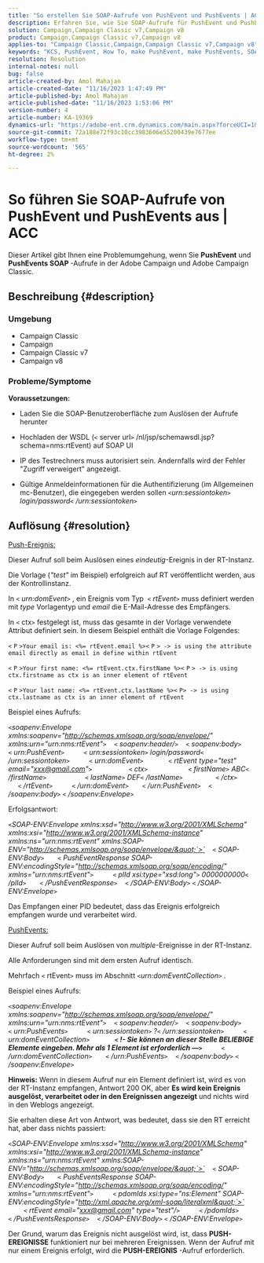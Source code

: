 ```yaml
---
title: "So erstellen Sie SOAP-Aufrufe von PushEvent und PushEvents | ACC"
description: Erfahren Sie, wie Sie SOAP-Aufrufe für PushEvent und PushEvents in der Adobe Campaign und Adobe Campaign Classic durchführen.
solution: Campaign,Campaign Classic v7,Campaign v8
product: Campaign,Campaign Classic v7,Campaign v8
applies-to: "Campaign Classic,Campaign,Campaign Classic v7,Campaign v8"
keywords: "KCS, PushEvent, How To, make PushEvent, make PushEvents, SOAP calls, ACC, Adobe Campaign, Adobe Campaign Classic"
resolution: Resolution
internal-notes: null
bug: false
article-created-by: Amol Mahajan
article-created-date: "11/16/2023 1:47:49 PM"
article-published-by: Amol Mahajan
article-published-date: "11/16/2023 1:53:06 PM"
version-number: 4
article-number: KA-19369
dynamics-url: "https://adobe-ent.crm.dynamics.com/main.aspx?forceUCI=1&pagetype=entityrecord&etn=knowledgearticle&id=cfe729b7-8684-ee11-8179-6045bd0065b6"
source-git-commit: 72a188e72f93c10cc3983606e55200439e7677ee
workflow-type: tm+mt
source-wordcount: '565'
ht-degree: 2%

---
```


# So führen Sie SOAP-Aufrufe von PushEvent und PushEvents aus | ACC


Dieser Artikel gibt Ihnen eine Problemumgehung, wenn Sie <b>PushEvent</b> und <b>PushEvents SOAP </b>-Aufrufe in der Adobe Campaign und Adobe Campaign Classic.

## Beschreibung {#description}


### <b>Umgebung</b>

- Campaign Classic
- Campaign
- Campaign Classic v7
- Campaign v8




### <b>Probleme/Symptome </b>

<b>Voraussetzungen:</b>

- Laden Sie die SOAP-Benutzeroberfläche zum Auslösen der Aufrufe herunter

- Hochladen der WSDL (`<` server url`>` /nl/jsp/schemawsdl.jsp?schema=nms:rtEvent) auf SOAP UI

- IP des Testrechners muss autorisiert sein. Andernfalls wird der Fehler &quot;Zugriff verweigert&quot; angezeigt.

- Gültige Anmeldeinformationen für die Authentifizierung (im Allgemeinen mc-Benutzer), die eingegeben werden sollen *`<`urn:sessiontoken`>` login/password`<` /urn:sessiontoken`>`*




## Auflösung {#resolution}


<u>Push-Ereignis:</u>

Dieser Aufruf soll beim Auslösen eines *eindeutig*-Ereignis in der RT-Instanz.

Die Vorlage (*&quot;test&quot;* im Beispiel) erfolgreich auf RT veröffentlicht werden, aus der Kontrollinstanz.

In `<` *urn:domEvent*`>` , ein Ereignis vom Typ  `<` *rtEvent*`>`  muss definiert werden mit *type* Vorlagentyp und *email* die E-Mail-Adresse des Empfängers.

In `<` ctx`>` festgelegt ist, muss das gesamte in der Vorlage verwendete Attribut definiert sein. In diesem Beispiel enthält die Vorlage Folgendes:

`<` `P` `>Your email is: <%= rtEvent.email %><` `P` `> -> is using the attribute email directly as email in define within rtEvent`

`<` `P` `>Your first name: <%= rtEvent.ctx.firstName %><` `P` `> -> is using ctx.firstname as ctx is an inner element of rtEvent`

`<` `P` `>Your last name: <%= rtEvent.ctx.lastName %><` `P> -> is using ctx.lastname as ctx is an inner element of rtEvent`

Beispiel eines Aufrufs:

*`<`soapenv:Envelope xmlns:soapenv=&quot;http://schemas.xmlsoap.org/soap/envelope/&quot; xmlns:urn=&quot;urn:nms:rtEvent&quot;`>`
   `<` soapenv:header/`>`
   `<` soapenv:body`>`
      `<` urn:PushEvent`>`
         `<` urn:sessiontoken`>` login/password`<` /urn:sessiontoken`>`
         `<` urn:domEvent`>`
            `<` rtEvent type=&quot;test&quot; email=&quot;xxx@gmail.com&quot;`>`  
                `<` ctx`>`
                    `<` firstName`>` ABC`<` /firstName`>`
                   `<` lastName`>` DEF`<` /lastName`>`
                `<` /ctx`>`
            `<` /rtEvent`>`
         `<` /urn:domEvent`>`
      `<` /urn:PushEvent`>`
   `<` /soapenv:body`>`
`<` /soapenv:Envelope`>`*

Erfolgsantwort:

*`<`SOAP-ENV:Envelope xmlns:xsd=&quot;http://www.w3.org/2001/XMLSchema&quot; xmlns:xsi=&quot;http://www.w3.org/2001/XMLSchema-instance&quot; xmlns:ns=&quot;urn:nms:rtEvent&quot; xmlns:SOAP-ENV=&quot;http://schemas.xmlsoap.org/soap/envelope/&quot;`>`
   `<` SOAP-ENV:Body`>`
      `<` PushEventResponse SOAP-ENV:encodingStyle=&quot;http://schemas.xmlsoap.org/soap/encoding/&quot; xmlns=&quot;urn:nms:rtEvent&quot;`>`
         `<` plId xsi:type=&quot;xsd:long&quot;`>` 0000000000`<` /plId`>`
      `<` /PushEventResponse`>`
   `<` /SOAP-ENV:Body`>`
`<` /SOAP-ENV:Envelope`>`*

Das Empfangen einer PID bedeutet, dass das Ereignis erfolgreich empfangen wurde und verarbeitet wird.



<u>PushEvents:</u>

Dieser Aufruf soll beim Auslösen von *multiple*-Ereignisse in der RT-Instanz.

Alle Anforderungen sind mit dem ersten Aufruf identisch.

Mehrfach `<` rtEvent`>`  muss im Abschnitt *`<`urn:domEventCollection`>` .*



Beispiel eines Aufrufs:

*`<`soapenv:Envelope xmlns:soapenv=&quot;http://schemas.xmlsoap.org/soap/envelope/&quot; xmlns:urn=&quot;urn:nms:rtEvent&quot;`>`
   `<` soapenv:header/`>`
   `<` soapenv:body`>`
      `<` urn:PushEvents`>`
         `<` urn:sessiontoken`>` ?`<` /urn:sessiontoken`>`
         `<` urn:domEventCollection`>`
            <b>`<` !- Sie können an dieser Stelle BELIEBIGE Elemente eingeben. Mehr als 1 Element ist erforderlich —`>` </b>
         `<` /urn:domEventCollection`>`
      `<` /urn:PushEvents`>`
   `<` /soapenv:body`>`
`<` /soapenv:Envelope`>`*

<b>Hinweis:</b> Wenn in diesem Aufruf nur ein Element definiert ist, wird es von der RT-Instanz empfangen, Antwort 200 OK, aber <b>Es wird kein Ereignis ausgelöst, verarbeitet oder in den Ereignissen angezeigt</b> und nichts wird in den Weblogs angezeigt.

Sie erhalten diese Art von Antwort, was bedeutet, dass sie den RT erreicht hat, aber dass nichts passiert:

*`<`SOAP-ENV:Envelope xmlns:xsd=&quot;http://www.w3.org/2001/XMLSchema&quot; xmlns:xsi=&quot;http://www.w3.org/2001/XMLSchema-instance&quot; xmlns:ns=&quot;urn:nms:rtEvent&quot; xmlns:SOAP-ENV=&quot;http://schemas.xmlsoap.org/soap/envelope/&quot;`>`
   `<` SOAP-ENV:Body`>`
      `<` PushEventsResponse SOAP-ENV:encodingStyle=&quot;http://schemas.xmlsoap.org/soap/encoding/&quot; xmlns=&quot;urn:nms:rtEvent&quot;`>`
         `<` pdomIds xsi:type=&quot;ns:Element&quot; SOAP-ENV:encodingStyle=&quot;http://xml.apache.org/xml-soap/literalxml&quot;`>`
            `<` rtEvent email=&quot;xxx@gmail.com&quot; type=&quot;test&quot;/`>`
         `<` /pdomIds`>`
      `<` /PushEventsResponse`>`
   `<` /SOAP-ENV:Body`>`
`<` /SOAP-ENV:Envelope`>`*

Der Grund, warum das Ereignis nicht ausgelöst wird, ist, dass <b>PUSH-EREIGNISSE</b> funktioniert nur bei mehreren Ereignissen. Wenn der Aufruf mit nur einem Ereignis erfolgt, wird die <b>PUSH-EREIGNIS</b> -Aufruf erforderlich.
